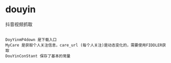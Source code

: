 # douyin
抖音视频抓取
##
    DoyYinmP4down 是下载入口
    MyCare 是获取个人关注信息，care_url (每个人关注)是动态变化的，需要使用FIDDLER获取
    DouYinConStant 保存了基本的常量
  
